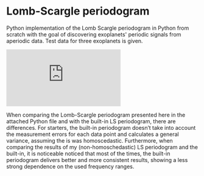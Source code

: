 # Lomb-Scargle periodogram 

Python implementation of the Lomb Scargle periodogram in Python from scratch with the goal of discovering exoplanets' periodic signals from aperiodic data. Test data for three exoplanets is given. 

![equation](https://latex.codecogs.com/png.latex?P%28f%29%20%3D%20%5Cfrac%7B1%7D%7B2%7D%20%5Cleft%5B%20%5Cfrac%7B%20%5Cleft%28%20%5Csum_%7Bj%7D%20%5Cfrac%7Bh_%7Bj%7D%20c_%7Bj%7D%7D%7B%5Csigma%5E%7B2%7D_%7Bj%7D%7D%20%5Cright%29%5E%7B2%7D%7D%7B%20%5Csum_%7Bj%7D%20%5Cfrac%7Bc_%7Bj%7D%5E%7B2%7D%7D%7B%5Csigma_%7Bj%7D%5E%7B2%7D%7D%20%7D%20&plus;%20%5Cfrac%7B%20%5Cleft%28%20%5Csum_%7Bj%7D%20%5Cfrac%7Bh_%7Bj%7D%20s_%7Bj%7D%7D%7B%5Csigma%5E%7B2%7D_%7Bj%7D%7D%20%5Cright%29%5E%7B2%7D%7D%7B%20%5Csum_%7Bj%7D%20%5Cfrac%7Bs_%7Bj%7D%5E%7B2%7D%7D%7B%5Csigma_%7Bj%7D%5E%7B2%7D%7D%20%7D%20%5Cright%5D)

When comparing the Lomb-Scargle periodogram presented here in the attached Python file and with the built-in LS periodogram, there are differences. For starters, the built-in periodogram doesn’t take into account the measurement errors for each data point and calculates a general variance, assuming the is was homoscedastic. Furthermore, when comparing the results of my (non-homoschedastic) LS periodogram and the built-in, it is noticeable noticed that most of the times, the built-in periodogram delivers better and more consistent results, showing a less strong dependence on the used frequency ranges.


